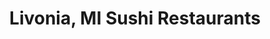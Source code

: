 ---
layout: city
title: Livonia, MI Sushi Restaurants
permalink: /michigan/livonia/
stateAbbr: MI
stateName: Michigan
cityName: Livonia

---